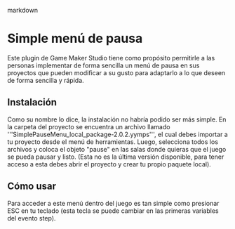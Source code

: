 markdown
# Simple menú de pausa

Este plugin de Game Maker Studio tiene como propósito permitirle a las personas implementar de forma sencilla un menú de pausa en sus proyectos que pueden modificar a su gusto para adaptarlo a lo que deseen de forma sencilla y rápida.

## Instalación

Como su nombre lo dice, la instalación no habría podido ser más simple. En la carpeta del proyecto se encuentra un archivo llamado '''SimplePauseMenu_local_package-2.0.2.yymps''', el cual debes importar a tu proyecto desde el menú de herramientas. Luego, selecciona todos los archivos y coloca el objeto "pause" en las salas donde quieras que el juego se pueda pausar y listo. (Esta no es la última versión disponible, para tener acceso a esta debes abrir el proyecto y crear tu propio paquete local).

## Cómo usar

Para acceder a este menú dentro del juego es tan simple como presionar ESC en tu teclado (esta tecla se puede cambiar en las primeras variables del evento step).
